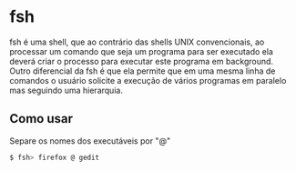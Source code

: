 # fsh
fsh é uma shell, que ao contrário das shells UNIX convencionais, ao processar um comando que seja um programa para ser executado ela deverá criar o processo para executar este programa em background. Outro diferencial da fsh é que ela permite que em uma mesma linha de comandos o usuário solicite a execução de vários programas em paralelo mas seguindo uma hierarquia.

## Como usar
Separe os nomes dos executáveis por "@"

```bash
$ fsh> firefox @ gedit
```
